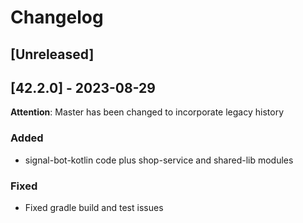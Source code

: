 # Changelog

## [Unreleased]

## [42.2.0] - 2023-08-29
**Attention**: Master has been changed to incorporate legacy history

### Added
- signal-bot-kotlin code plus shop-service and shared-lib modules

### Fixed
- Fixed gradle build and test issues

